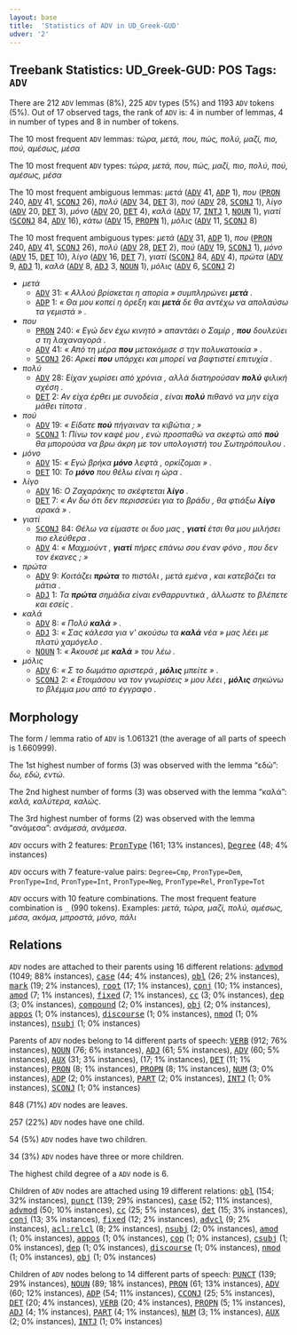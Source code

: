 ```yaml
---
layout: base
title:  'Statistics of ADV in UD_Greek-GUD'
udver: '2'
---
```


## Treebank Statistics: UD_Greek-GUD: POS Tags: `ADV`

There are 212 `ADV` lemmas (8%), 225 `ADV` types (5%) and 1193 `ADV` tokens (5%).
Out of 17 observed tags, the rank of `ADV` is: 4 in number of lemmas, 4 in number of types and 8 in number of tokens.

The 10 most frequent `ADV` lemmas: <em>τώρα, μετά, που, πώς, πολύ, μαζί, πιο, πού, αμέσως, μέσα</em>

The 10 most frequent `ADV` types:  <em>τώρα, μετά, που, πώς, μαζί, πιο, πολύ, πού, αμέσως, μέσα</em>

The 10 most frequent ambiguous lemmas: <em>μετά</em> (<tt><a href="el_gud-pos-ADV.html">ADV</a></tt> 41, <tt><a href="el_gud-pos-ADP.html">ADP</a></tt> 1), <em>που</em> (<tt><a href="el_gud-pos-PRON.html">PRON</a></tt> 240, <tt><a href="el_gud-pos-ADV.html">ADV</a></tt> 41, <tt><a href="el_gud-pos-SCONJ.html">SCONJ</a></tt> 26), <em>πολύ</em> (<tt><a href="el_gud-pos-ADV.html">ADV</a></tt> 34, <tt><a href="el_gud-pos-DET.html">DET</a></tt> 3), <em>πού</em> (<tt><a href="el_gud-pos-ADV.html">ADV</a></tt> 28, <tt><a href="el_gud-pos-SCONJ.html">SCONJ</a></tt> 1), <em>λίγο</em> (<tt><a href="el_gud-pos-ADV.html">ADV</a></tt> 20, <tt><a href="el_gud-pos-DET.html">DET</a></tt> 3), <em>μόνο</em> (<tt><a href="el_gud-pos-ADV.html">ADV</a></tt> 20, <tt><a href="el_gud-pos-DET.html">DET</a></tt> 4), <em>καλά</em> (<tt><a href="el_gud-pos-ADV.html">ADV</a></tt> 17, <tt><a href="el_gud-pos-INTJ.html">INTJ</a></tt> 1, <tt><a href="el_gud-pos-NOUN.html">NOUN</a></tt> 1), <em>γιατί</em> (<tt><a href="el_gud-pos-SCONJ.html">SCONJ</a></tt> 84, <tt><a href="el_gud-pos-ADV.html">ADV</a></tt> 16), <em>κάτω</em> (<tt><a href="el_gud-pos-ADV.html">ADV</a></tt> 15, <tt><a href="el_gud-pos-PROPN.html">PROPN</a></tt> 1), <em>μόλις</em> (<tt><a href="el_gud-pos-ADV.html">ADV</a></tt> 11, <tt><a href="el_gud-pos-SCONJ.html">SCONJ</a></tt> 8)

The 10 most frequent ambiguous types:  <em>μετά</em> (<tt><a href="el_gud-pos-ADV.html">ADV</a></tt> 31, <tt><a href="el_gud-pos-ADP.html">ADP</a></tt> 1), <em>που</em> (<tt><a href="el_gud-pos-PRON.html">PRON</a></tt> 240, <tt><a href="el_gud-pos-ADV.html">ADV</a></tt> 41, <tt><a href="el_gud-pos-SCONJ.html">SCONJ</a></tt> 26), <em>πολύ</em> (<tt><a href="el_gud-pos-ADV.html">ADV</a></tt> 28, <tt><a href="el_gud-pos-DET.html">DET</a></tt> 2), <em>πού</em> (<tt><a href="el_gud-pos-ADV.html">ADV</a></tt> 19, <tt><a href="el_gud-pos-SCONJ.html">SCONJ</a></tt> 1), <em>μόνο</em> (<tt><a href="el_gud-pos-ADV.html">ADV</a></tt> 15, <tt><a href="el_gud-pos-DET.html">DET</a></tt> 10), <em>λίγο</em> (<tt><a href="el_gud-pos-ADV.html">ADV</a></tt> 16, <tt><a href="el_gud-pos-DET.html">DET</a></tt> 7), <em>γιατί</em> (<tt><a href="el_gud-pos-SCONJ.html">SCONJ</a></tt> 84, <tt><a href="el_gud-pos-ADV.html">ADV</a></tt> 4), <em>πρώτα</em> (<tt><a href="el_gud-pos-ADV.html">ADV</a></tt> 9, <tt><a href="el_gud-pos-ADJ.html">ADJ</a></tt> 1), <em>καλά</em> (<tt><a href="el_gud-pos-ADV.html">ADV</a></tt> 8, <tt><a href="el_gud-pos-ADJ.html">ADJ</a></tt> 3, <tt><a href="el_gud-pos-NOUN.html">NOUN</a></tt> 1), <em>μόλις</em> (<tt><a href="el_gud-pos-ADV.html">ADV</a></tt> 6, <tt><a href="el_gud-pos-SCONJ.html">SCONJ</a></tt> 2)


* <em>μετά</em>
  * <tt><a href="el_gud-pos-ADV.html">ADV</a></tt> 31: <em>« Αλλού βρίσκεται η απορία » συμπληρώνει <b>μετά</b> .</em>
  * <tt><a href="el_gud-pos-ADP.html">ADP</a></tt> 1: <em>« Θα μου κοπεί η όρεξη και <b>μετά</b> δε θα αντέχω να απολαύσω τα γεμιστά » .</em>
* <em>που</em>
  * <tt><a href="el_gud-pos-PRON.html">PRON</a></tt> 240: <em>« Εγώ δεν έχω κινητό » απαντάει ο Σαμίρ , <b>που</b> δουλεύει σ τη λαχαναγορά .</em>
  * <tt><a href="el_gud-pos-ADV.html">ADV</a></tt> 41: <em>« Από τη μέρα <b>που</b> μετακόμισε σ την πολυκατοικία » .</em>
  * <tt><a href="el_gud-pos-SCONJ.html">SCONJ</a></tt> 26: <em>Αρκεί <b>που</b> υπάρχει και μπορεί να βαφτιστεί επιτυχία .</em>
* <em>πολύ</em>
  * <tt><a href="el_gud-pos-ADV.html">ADV</a></tt> 28: <em>Είχαν χωρίσει από χρόνια , αλλά διατηρούσαν <b>πολύ</b> φιλική σχέση .</em>
  * <tt><a href="el_gud-pos-DET.html">DET</a></tt> 2: <em>Αν είχα έρθει με συνοδεία , είναι <b>πολύ</b> πιθανό να μην είχα μάθει τίποτα .</em>
* <em>πού</em>
  * <tt><a href="el_gud-pos-ADV.html">ADV</a></tt> 19: <em>« Είδατε <b>πού</b> πήγαιναν τα κιβώτια ; »</em>
  * <tt><a href="el_gud-pos-SCONJ.html">SCONJ</a></tt> 1: <em>Πίνω τον καφέ μου , ενώ προσπαθώ να σκεφτώ από <b>πού</b> θα μπορούσα να βρω άκρη με τον υπολογιστή του Σωτηρόπουλου .</em>
* <em>μόνο</em>
  * <tt><a href="el_gud-pos-ADV.html">ADV</a></tt> 15: <em>« Εγώ βρήκα <b>μόνο</b> λεφτά , ορκίζομαι » .</em>
  * <tt><a href="el_gud-pos-DET.html">DET</a></tt> 10: <em>Το <b>μόνο</b> που θέλω είναι η ώρα .</em>
* <em>λίγο</em>
  * <tt><a href="el_gud-pos-ADV.html">ADV</a></tt> 16: <em>Ο Ζαχαράκης το σκέφτεται <b>λίγο</b> .</em>
  * <tt><a href="el_gud-pos-DET.html">DET</a></tt> 7: <em>« Αν δω ότι δεν περισσεύει για το βράδυ , θα φτιάξω <b>λίγο</b> αρακά » .</em>
* <em>γιατί</em>
  * <tt><a href="el_gud-pos-SCONJ.html">SCONJ</a></tt> 84: <em>Θέλω να είμαστε οι δυο μας , <b>γιατί</b> έτσι θα μου μιλήσει πιο ελεύθερα .</em>
  * <tt><a href="el_gud-pos-ADV.html">ADV</a></tt> 4: <em>« Μαχμούντ , <b>γιατί</b> πήρες επάνω σου έναν φόνο , που δεν τον έκανες ; »</em>
* <em>πρώτα</em>
  * <tt><a href="el_gud-pos-ADV.html">ADV</a></tt> 9: <em>Κοιτάζει <b>πρώτα</b> το πιστόλι , μετά εμένα , και κατεβάζει τα μάτια .</em>
  * <tt><a href="el_gud-pos-ADJ.html">ADJ</a></tt> 1: <em>Τα <b>πρώτα</b> σημάδια είναι ενθαρρυντικά , άλλωστε το βλέπετε και εσείς .</em>
* <em>καλά</em>
  * <tt><a href="el_gud-pos-ADV.html">ADV</a></tt> 8: <em>« Πολύ <b>καλά</b> » .</em>
  * <tt><a href="el_gud-pos-ADJ.html">ADJ</a></tt> 3: <em>« Σας κάλεσα για ν' ακούσω τα <b>καλά</b> νέα » μας λέει με πλατύ χαμόγελο .</em>
  * <tt><a href="el_gud-pos-NOUN.html">NOUN</a></tt> 1: <em>« Άκουσέ με <b>καλά</b> » του λέω .</em>
* <em>μόλις</em>
  * <tt><a href="el_gud-pos-ADV.html">ADV</a></tt> 6: <em>« Σ το δωμάτιο αριστερά , <b>μόλις</b> μπείτε » .</em>
  * <tt><a href="el_gud-pos-SCONJ.html">SCONJ</a></tt> 2: <em>« Ετοιμάσου να τον γνωρίσεις » μου λέει , <b>μόλις</b> σηκώνω το βλέμμα μου από το έγγραφο .</em>

## Morphology

The form / lemma ratio of `ADV` is 1.061321 (the average of all parts of speech is 1.660999).

The 1st highest number of forms (3) was observed with the lemma “εδώ”: <em>δω, εδώ, εντώ</em>.

The 2nd highest number of forms (3) was observed with the lemma “καλά”: <em>καλά, καλύτερα, καλώς</em>.

The 3rd highest number of forms (2) was observed with the lemma “ανάμεσα”: <em>ανάμεσά, ανάμεσα</em>.

`ADV` occurs with 2 features: <tt><a href="el_gud-feat-PronType.html">PronType</a></tt> (161; 13% instances), <tt><a href="el_gud-feat-Degree.html">Degree</a></tt> (48; 4% instances)

`ADV` occurs with 7 feature-value pairs: `Degree=Cmp`, `PronType=Dem`, `PronType=Ind`, `PronType=Int`, `PronType=Neg`, `PronType=Rel`, `PronType=Tot`

`ADV` occurs with 10 feature combinations.
The most frequent feature combination is `_` (990 tokens).
Examples: <em>μετά, τώρα, μαζί, πολύ, αμέσως, μέσα, ακόμα, μπροστά, μόνο, πάλι</em>


## Relations

`ADV` nodes are attached to their parents using 16 different relations: <tt><a href="el_gud-dep-advmod.html">advmod</a></tt> (1049; 88% instances), <tt><a href="el_gud-dep-case.html">case</a></tt> (44; 4% instances), <tt><a href="el_gud-dep-obl.html">obl</a></tt> (26; 2% instances), <tt><a href="el_gud-dep-mark.html">mark</a></tt> (19; 2% instances), <tt><a href="el_gud-dep-root.html">root</a></tt> (17; 1% instances), <tt><a href="el_gud-dep-conj.html">conj</a></tt> (10; 1% instances), <tt><a href="el_gud-dep-amod.html">amod</a></tt> (7; 1% instances), <tt><a href="el_gud-dep-fixed.html">fixed</a></tt> (7; 1% instances), <tt><a href="el_gud-dep-cc.html">cc</a></tt> (3; 0% instances), <tt><a href="el_gud-dep-dep.html">dep</a></tt> (3; 0% instances), <tt><a href="el_gud-dep-compound.html">compound</a></tt> (2; 0% instances), <tt><a href="el_gud-dep-obj.html">obj</a></tt> (2; 0% instances), <tt><a href="el_gud-dep-appos.html">appos</a></tt> (1; 0% instances), <tt><a href="el_gud-dep-discourse.html">discourse</a></tt> (1; 0% instances), <tt><a href="el_gud-dep-nmod.html">nmod</a></tt> (1; 0% instances), <tt><a href="el_gud-dep-nsubj.html">nsubj</a></tt> (1; 0% instances)

Parents of `ADV` nodes belong to 14 different parts of speech: <tt><a href="el_gud-pos-VERB.html">VERB</a></tt> (912; 76% instances), <tt><a href="el_gud-pos-NOUN.html">NOUN</a></tt> (76; 6% instances), <tt><a href="el_gud-pos-ADJ.html">ADJ</a></tt> (61; 5% instances), <tt><a href="el_gud-pos-ADV.html">ADV</a></tt> (60; 5% instances), <tt><a href="el_gud-pos-AUX.html">AUX</a></tt> (31; 3% instances),  (17; 1% instances), <tt><a href="el_gud-pos-DET.html">DET</a></tt> (11; 1% instances), <tt><a href="el_gud-pos-PRON.html">PRON</a></tt> (8; 1% instances), <tt><a href="el_gud-pos-PROPN.html">PROPN</a></tt> (8; 1% instances), <tt><a href="el_gud-pos-NUM.html">NUM</a></tt> (3; 0% instances), <tt><a href="el_gud-pos-ADP.html">ADP</a></tt> (2; 0% instances), <tt><a href="el_gud-pos-PART.html">PART</a></tt> (2; 0% instances), <tt><a href="el_gud-pos-INTJ.html">INTJ</a></tt> (1; 0% instances), <tt><a href="el_gud-pos-SCONJ.html">SCONJ</a></tt> (1; 0% instances)

848 (71%) `ADV` nodes are leaves.

257 (22%) `ADV` nodes have one child.

54 (5%) `ADV` nodes have two children.

34 (3%) `ADV` nodes have three or more children.

The highest child degree of a `ADV` node is 6.

Children of `ADV` nodes are attached using 19 different relations: <tt><a href="el_gud-dep-obl.html">obl</a></tt> (154; 32% instances), <tt><a href="el_gud-dep-punct.html">punct</a></tt> (139; 29% instances), <tt><a href="el_gud-dep-case.html">case</a></tt> (52; 11% instances), <tt><a href="el_gud-dep-advmod.html">advmod</a></tt> (50; 10% instances), <tt><a href="el_gud-dep-cc.html">cc</a></tt> (25; 5% instances), <tt><a href="el_gud-dep-det.html">det</a></tt> (15; 3% instances), <tt><a href="el_gud-dep-conj.html">conj</a></tt> (13; 3% instances), <tt><a href="el_gud-dep-fixed.html">fixed</a></tt> (12; 2% instances), <tt><a href="el_gud-dep-advcl.html">advcl</a></tt> (9; 2% instances), <tt><a href="el_gud-dep-acl-relcl.html">acl:relcl</a></tt> (8; 2% instances), <tt><a href="el_gud-dep-nsubj.html">nsubj</a></tt> (2; 0% instances), <tt><a href="el_gud-dep-amod.html">amod</a></tt> (1; 0% instances), <tt><a href="el_gud-dep-appos.html">appos</a></tt> (1; 0% instances), <tt><a href="el_gud-dep-cop.html">cop</a></tt> (1; 0% instances), <tt><a href="el_gud-dep-csubj.html">csubj</a></tt> (1; 0% instances), <tt><a href="el_gud-dep-dep.html">dep</a></tt> (1; 0% instances), <tt><a href="el_gud-dep-discourse.html">discourse</a></tt> (1; 0% instances), <tt><a href="el_gud-dep-nmod.html">nmod</a></tt> (1; 0% instances), <tt><a href="el_gud-dep-obj.html">obj</a></tt> (1; 0% instances)

Children of `ADV` nodes belong to 14 different parts of speech: <tt><a href="el_gud-pos-PUNCT.html">PUNCT</a></tt> (139; 29% instances), <tt><a href="el_gud-pos-NOUN.html">NOUN</a></tt> (89; 18% instances), <tt><a href="el_gud-pos-PRON.html">PRON</a></tt> (61; 13% instances), <tt><a href="el_gud-pos-ADV.html">ADV</a></tt> (60; 12% instances), <tt><a href="el_gud-pos-ADP.html">ADP</a></tt> (54; 11% instances), <tt><a href="el_gud-pos-CCONJ.html">CCONJ</a></tt> (25; 5% instances), <tt><a href="el_gud-pos-DET.html">DET</a></tt> (20; 4% instances), <tt><a href="el_gud-pos-VERB.html">VERB</a></tt> (20; 4% instances), <tt><a href="el_gud-pos-PROPN.html">PROPN</a></tt> (5; 1% instances), <tt><a href="el_gud-pos-ADJ.html">ADJ</a></tt> (4; 1% instances), <tt><a href="el_gud-pos-PART.html">PART</a></tt> (4; 1% instances), <tt><a href="el_gud-pos-NUM.html">NUM</a></tt> (3; 1% instances), <tt><a href="el_gud-pos-AUX.html">AUX</a></tt> (2; 0% instances), <tt><a href="el_gud-pos-INTJ.html">INTJ</a></tt> (1; 0% instances)


